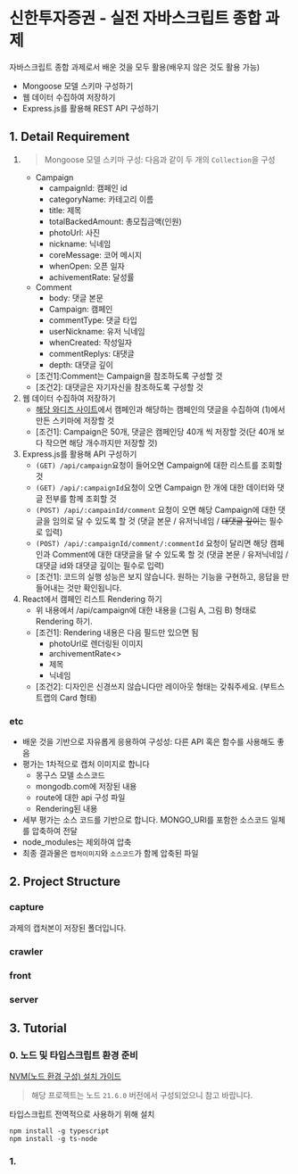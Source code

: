 # 신한투자증권 - 실전 자바스크립트 종합 과제

자바스크립트 종합 과제로서 배운 것을 모두 활용(배우지 않은 것도 활용 가능)

-   Mongoose 모델 스키마 구성하기
-   웹 데이터 수집하여 저장하기
-   Express.js를 활용해 REST API 구성하기

## 1. Detail Requirement

1. > Mongoose 모델 스키마 구성: 다음과 같이 두 개의 `Collection`을 구성
    - Campaign
        - campaignId: 캠페인 id
        - categoryName: 카테고리 이름
        - title: 제목
        - totalBackedAmount: 총모집금액(인원)
        - photoUrl: 사진
        - nickname: 닉네임
        - coreMessage: 코어 메시지
        - whenOpen: 오픈 일자
        - achivementRate: 달성률
    - Comment
        - body: 댓글 본문
        - Campaign: 캠페인
        - commentType: 댓글 타입
        - userNickname: 유저 닉네임
        - whenCreated: 작성일자
        - commentReplys: 대댓글
        - depth: 대댓글 깊이
    - \[조건1\]:Comment는 Campaign을 참조하도록 구성할 것
    - \[조건2\]: 대댓글은 자기자신을 참조하도록 구성할 것
2. 웹 데이터 수집하여 저장하기
    - [해당 와디즈 사이트](https://www.wadiz.kr/web/wreward/main?order=support)에서 캠페인과 해당하는 캠페인의 댓글을 수집하여 (1)에서 만든 스키마에 저장할 것
    - \[조건1\]: Campaign은 50개, 댓글은 캠페인당 40개 씩 저장할 것(단 40개 보다 작으면 해당 개수까지만 저장할 것)
3. Express.js를 활용해 API 구성하기
    - `(GET) /api/campaign`요청이 들어오면 Campaign에 대한 리스트를 조회할 것
    - `(GET) /api/:campaignId`요청이 오면 Campaign 한 개에 대한 데이터와 댓글 전부를 함께 조회할 것
    - `(POST) /api/:campainId/comment` 요청이 오면 해당 Campaign에 대한 댓글을 임의로 달 수 있도록 할 것 (댓글 본문 / 유저닉네임 / ~~대댓글 깊이~~는 필수로 입력)
    - `(POST) /api/:campaignId/comment/:commentId` 요청이 달리면 해당 캠페인과 Comment에 대한 대댓글을 달 수 있도록 할 것 (댓글 본문 / 유저닉네임 / 대댓글 id와 대댓글 깊이는 필수로 입력)
    - \[조건1\]: 코드의 실행 성능은 보지 않습니다. 원하는 기능을 구현하고, 응답을 만들어내는 것만 확인됩니다.
4. React에서 캠페인 리스트 Rendering 하기
    - 위 내용에서 /api/campaign에 대한 내용을 (그림 A, 그림 B) 형태로 Rendering 하기.
    - \[조건1\]: Rendering 내용은 다음 필드만 있으면 됨
        - photoUrl로 렌더링된 이미지
        - archivementRate<>
        - 제목
        - 닉네임
    - \[조건2\]: 디자인은 신경쓰지 않습니다만 레이아웃 형태는 갖춰주세요. (부트스트랩의 Card 형태)

### etc

-   배운 것을 기반으로 자유롭게 응용하여 구성성: 다른 API 혹은 함수를 사용해도 좋음
-   평가는 1차적으로 캡처 이미지로 합니다
    -   몽구스 모델 소스코드
    -   mongodb.com에 저장된 내용
    -   route에 대한 api 구성 파일
    -   Rendering된 내용
-   세부 평가는 소스 코드를 기반으로 합니다. MONGO_URI를 포함한 소스코드 일체를 압축하여 전달
-   node_modules는 제외하여 압축
-   최종 결과물은 `캡처이미지`와 `소스코드`가 함께 압축된 파일

## 2. Project Structure

### capture

과제의 캡처본이 저장된 폴더입니다.

### crawler

### front

### server

## 3. Tutorial

### 0. 노드 및 타입스크립트 환경 준비

[NVM(노드 환경 구성) 설치 가이드](https://jang8584.tistory.com/295)

> 해당 프로젝트는 노드 `21.6.0` 버전에서 구성되었으니 참고 바랍니다.

타입스크립트 전역적으로 사용하기 위해 설치

```
npm install -g typescript
npm install -g ts-node
```

### 1.
